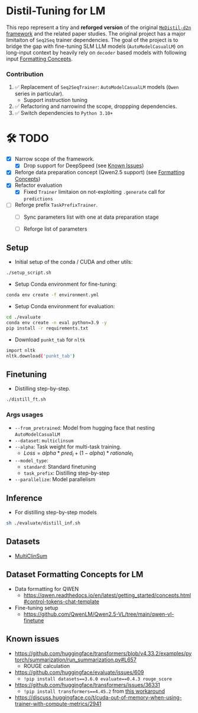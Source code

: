 # Distil-Tuning for LM

This repo represent a tiny and **reforged version** of the original [`MeDistil-d2n` framework](https://github.com/Xiaoxiao-Liu/distill-d2n) and the related paper studies.
The original project has a major limitaiton of `Seq2Seq` trainer dependencies.
The goal of the project is to bridge the gap with fine-tuning SLM LLM models (`AutoModelCasualLM`) on long-input context by heavily rely on `decoder` based models with following input [Formatting Concepts](#dataset-formatting-concepts-for-lm).

### Contribution
1. ✅ Replacement of `Seq2SeqTrainer`: `AutoModelCasualLM` models (`Qwen` series in particular).
   * Support instruction tuning
2. ✅ Refactoring and narrowind the scope, droppping dependencies.
3. ✅ Switch dependencies to `Python 3.10+`

# 🛠️ TODO
- [x] Narrow scope of the framework.
  - [x] Drop support for DeepSpeed (see [Known Issues](#known-issues))
- [x] Reforge data preparation concept (Qwen2.5 support) (see [Formatting Concepts](#dataset-formatting-concepts-for-lm))
- [x] Refactor evaluation
  - [x] Fixed `Trainer` limitaion on not-exploiting `.generate` call for `predictions`
- [ ] Reforge prefix `TaskPrefixTrainer`.
  - [ ] Sync parameters list with one at data preparation stage
  - [ ] Reforge list of parameters


## Setup
- Initial setup of the conda / CUDA and other utils:
```bash
./setup_script.sh
```
- Setup Conda environment for fine-tuning:
```bash
conda env create -f environment.yml
```
- Setup Conda environment for evaluation:
```bash
cd ./evaluate
conda env create -n eval python=3.9 -y
pip install -r requirements.txt   
```

- Download `punkt_tab` for `nltk`
```bash
import nltk
nltk.download('punkt_tab')
```

## Finetuning

- Distilling step-by-step. 
```bash
./distill_ft.sh
```

### Args usages
- `--from_pretrained`: Model from hugging face that nesting `AutoModelCasualLM`
- `--dataset`: `multiclinsum`
- `--alpha`: Task weight for multi-task training.
  - $Loss = alpha * pred_l + (1 - alpha) * rationale_l$
- `--model_type`:
  - `standard`: Standard finetuning
  - `task_prefix`: Distilling step-by-step
- `--parallelize`: Model parallelism

## Inference

- For distilling step-by-step models
```bash
sh ./evaluate/distill_inf.sh
```

## Datasets
* [MultiClinSum](https://zenodo.org/records/15463353)

## Dataset Formatting Concepts for LM

* Data formatting for QWEN
  * https://qwen.readthedocs.io/en/latest/getting_started/concepts.html#control-tokens-chat-template
* Fine-tuning setup
  * https://github.com/QwenLM/Qwen2.5-VL/tree/main/qwen-vl-finetune

## Known issues

* https://github.com/huggingface/transformers/blob/v4.33.2/examples/pytorch/summarization/run_summarization.py#L657
  * ROUGE calculation  
* https://github.com/huggingface/evaluate/issues/609
  * `!pip install datasets==3.6.0 evaluate==0.4.3 rouge_score`
* https://github.com/huggingface/transformers/issues/36331
  * `!pip install transformers==4.45.2` from [this workaround](https://discuss.huggingface.co/t/typeerror-sentencetransformertrainer-compute-loss-got-an-unexpected-keyword-argument-num-items-in-batch/114298/4)
* https://discuss.huggingface.co/t/cuda-out-of-memory-when-using-trainer-with-compute-metrics/2941
